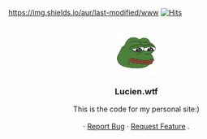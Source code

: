 https://img.shields.io/aur/last-modified/www
[![Hits](https://hits.seeyoufarm.com/api/count/incr/badge.svg?url=https%3A%2F%2Funlucky.life&count_bg=%2379C83D&title_bg=%23555555&icon=gnubash.svg&icon_color=%23E7E7E7&title=Visits&edge_flat=false)](https://hits.seeyoufarm.com)


<!-- PROJECT LOGO -->
<br />
<div align="center">
  <a href="https://github.com/github_username/repo_name">
    <img src="images/favicon.png" alt="Logo" width="80" height="80">
  </a>

<h3 align="center">Lucien.wtf</h3>

  <p align="center">
    This is the code for my personal site:) 
    <br />
    <br />
    ·
    <a href="https://github.com/github_username/repo_name/issues">Report Bug</a>
    ·
    <a href="https://github.com/github_username/repo_name/issues">Request Feature</a>
    .
  </p>
</div>
